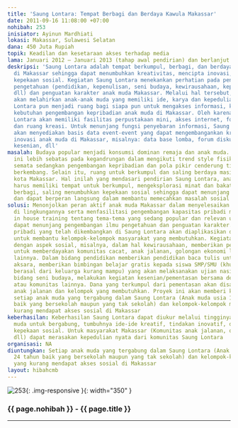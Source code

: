 ```yaml
---
title: 'Saung Lontara: Tempat Berbagi dan Berdaya Kawula Makassar'
date: 2011-09-16 11:08:00 +07:00
nohibah: 253
inisiator: Ayinun Mardhiati
lokasi: Makassar, Sulawesi Selatan
dana: 450 Juta Rupiah
topik: Keadilan dan kesetaraan akses terhadap media
lama: Januari 2012 – Januari 2013 (tahap awal pendirian) dan berlanjut seterusnya
deskripsi: 'Saung Lontara adalah tempat berkumpul, berbagi, dan berdaya anak muda
  di Makassar sehingga dapat menumbuhkan kreativitas, mencipta inovasi, dan memupuk
  kepekaan sosial. Kegiatan Saung Lontara menekankan perhatian pada pengembangan kapasitas
  pengetahuan (pendidikan, kepenulisan, seni budaya, kewirausahaan, kepekaan sosial,
  dll) dan penguatan karakter anak muda Makassar. Melalui hal tersebut, Saung Lontara
  akan melahirkan anak-anak muda yang memiliki ide, karya dan kepedulian sosial. Saung
  Lontara pun menjadi ruang bagi siapa pun untuk mengakses informasi, khususnya untuk
  kebutuhan pengembangan kepribadian anak muda di Makassar. Oleh karenanya, Saung
  Lontara akan memiliki fasilitas perpustakaan mini, akses internet, forum diskusi,
  dan ruang kreasi. Untuk menunjang fungsi penyebaran informasi, Saung Lontara pun
  akan menyediakan basis data event-event yang dapat mengembangankan kreativitas dan
  inovasi anak muda di Makassar, misalnya: data base lomba, forum diskusi, bakti social,
  kesenian, dll'
masalah: Budaya popular menjadi konsumsi dominan remaja dan anak muda. Kecenderungan
  ini lebih sebatas pada kegandrungan dalam mengikuti trend style fisik (fashion)
  semata sedangkan pengembangan kepribadian dan pola pikir cenderung tidak terlalu
  berkembang. Selain itu, ruang untuk berkumpul dan saling berdaya masih minim di
  kota Makassar. Hal inilah yang mendasari pendirian Saung Lontara, anak muda Makassar
  harus memiliki tempat untuk berkumpul, mengeksplorasi minat dan bakat, dan saling
  berbagi, saling menumbuhkan kepekaan sosial sehingga dapat menunjang kapasitas pribadinya
  dan dapat berperan langsung dalam membantu memecahkan masalah sosial
solusi: Menonjolkan peran aktif anak muda Makassar dalam menyelesaikan masalah sosial
  di lingkungannya serta menfasilitasi pengembangan kapasitas pribadi mereka melalui
  in house training tentang tema-tema yang sedang popular dan relevan untuk anak yang
  dapat menunjang pengembangan ilmu pengetahuan dan penguatan karakter. Kapasitas
  pribadi yang telah dikembangkan di Saung Lontara akan diaplikasikan dan disalurkan
  untuk membantu kelompok-kelompok masyarakat yang membutuhkan. Kegiatan yang berkaitan
  dengan aspek sosial, misalnya, dalam hal kewirausahaan, memberikan pelatihan kewirausahaan
  untuk memberdayakan komunitas cacat, anak jalanan, golongan ekonomi lemah, dan kelompok
  lainnya. Dalam bidang pendidikan memberikan pendidikan baca tulis untuk anak buta
  aksara, memberikan bimbingan belajar gratis kepada siswa SMP/SMU (khususnya yang
  berasal dari keluarga kurang mampu) yang akan melaksanakan ujian nasional. Dalam
  bidang seni budaya, melakukan kegiatan kesenian/pementasan bersama dengan anak jalanan
  atau komunitas lainnya. Dana yang terkumpul dari pementasan akan disalurkan untuk
  anak jalanan dan kelompok yang membutuhkan. Proyek ini akan memberi keuntungan kepada
  setiap anak muda yang tergabung dalam Saung Lontara (Anak muda usia 17- 24 tahun
  baik yang bersekolah maupun yang tak sekolah) dan kelompok-kelompok masyarakat yang
  kurang mendapat akses sosial di Makassar
keberhasilan: Keberhasilan Saung Lontara dapat diukur melalui tingginya antusias anak
  muda untuk bergabung, tumbuhnya ide-ide kreatif, tindakan inovatif, dan peningkatan
  kepekaan sosial. Untuk masyarakat Makassar (Komunitas anak jalanan, orang cacat,
  dll) dapat merasakan kepedulian nyata dari komunitas Saung Lontara
organisasi: NA
diuntungkan: Setiap anak muda yang tergabung dalam Saung Lontara (Anak muda usia 17-
  24 tahun baik yang bersekolah maupun yang tak sekolah) dan kelompok-kelompok masyarakat
  yang kurang mendapat akses sosial di Makassar
layout: hibahcmb
---
```


![253](/static/img/hibahcmb/253.png){: .img-responsive }{: width="350" }

### {{ page.nohibah }} - {{ page.title }}

---
